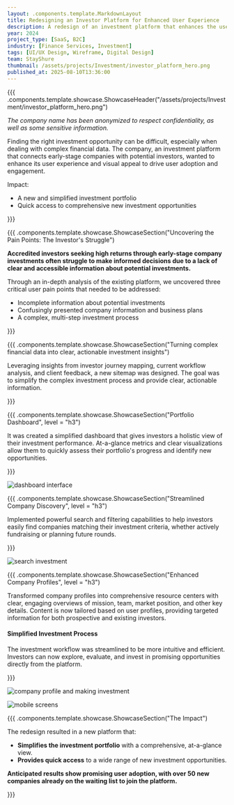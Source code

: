 ```yaml
---
layout: .components.template.MarkdownLayout
title: Redesigning an Investor Platform for Enhanced User Experience
description: A redesign of an investment platform that enhances the user experience
year: 2024
project_type: [SaaS, B2C]
industry: [Finance Services, Investment]
tags: [UI/UX Design, Wireframe, Digital Design]
team: StayShure
thumbnail: /assets/projects/Investment/investor_platform_hero.png
published_at: 2025-08-10T13:36:00
---
```


{{{ .components.template.showcase.ShowcaseHeader("/assets/projects/Investment/investor_platform_hero.png")

*The company name has been anonymized to respect confidentiality, as well as some sensitive information.*

Finding the right investment opportunity can be difficult, especially when dealing with complex financial data. The company, an investment platform that connects early-stage companies with potential investors, wanted to enhance its user experience and visual appeal to drive user adoption and engagement.

Impact:

- A new and simplified investment portfolio
- Quick access to comprehensive new investment opportunities

}}}

{{{ .components.template.showcase.ShowcaseSection("Uncovering the Pain Points: The Investor's Struggle")

**Accredited investors seeking high returns through early-stage company investments often struggle to make informed decisions due to a lack of clear and accessible information about potential investments.** 

Through an in-depth analysis of the existing platform, we uncovered three critical user pain points that needed to be addressed:

- Incomplete information about potential investments
- Confusingly presented company information and business plans
- A complex, multi-step investment process

}}}

{{{ .components.template.showcase.ShowcaseSection("Turning complex financial data into clear, actionable investment insights")

Leveraging insights from investor journey mapping, current workflow analysis, and client feedback, a new sitemap was designed. The goal was to simplify the complex investment process and provide clear, actionable information.

}}}

{{{ .components.template.showcase.ShowcaseSection("Portfolio Dashboard", level = "h3")

It was created a simplified dashboard that gives investors a holistic view of their investment performance. At-a-glance metrics and clear visualizations allow them to quickly assess their portfolio's progress and identify new opportunities.

}}}

![dashboard interface](/assets/projects/Investment/Dashboard_Investment.png)

{{{ .components.template.showcase.ShowcaseSection("Streamlined Company Discovery", level = "h3")

Implemented powerful search and filtering capabilities to help investors easily find companies matching their investment criteria, whether actively fundraising or planning future rounds.

}}}

![search investment](/assets/projects/Investment/Search_Investment.png)

{{{ .components.template.showcase.ShowcaseSection("Enhanced Company Profiles", level = "h3")

Transformed company profiles into comprehensive resource centers with clear, engaging overviews of mission, team, market position, and other key details. Content is now tailored based on user profiles, providing targeted information for both prospective and existing investors.

#### Simplified Investment Process

The investment workflow was streamlined to be more intuitive and efficient. Investors can now explore, evaluate, and invest in promising opportunities directly from the platform.

}}}


![company profile and making investment](/assets/projects/Investment/Company_Investment.png)

![mobile screens](/assets/projects/Investment/Mobile_Investment.png)


{{{ .components.template.showcase.ShowcaseSection("The Impact")

The redesign resulted in a new platform that:

- **Simplifies the investment portfolio** with a comprehensive, at-a-glance view.
- **Provides quick access** to a wide range of new investment opportunities.

**Anticipated results show promising user adoption, with over 50 new companies already on the waiting list to join the platform.**

}}}
